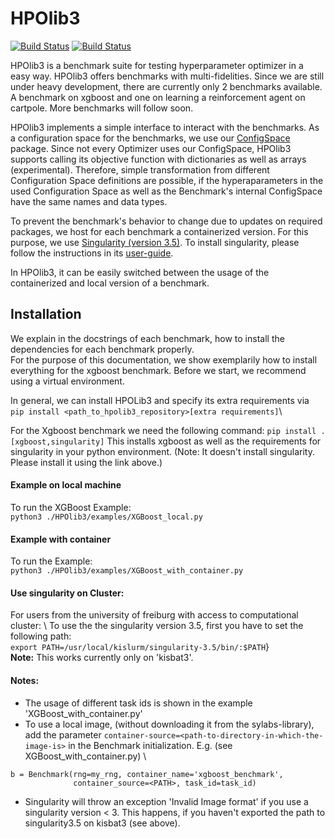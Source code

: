 # HPOlib3
[![Build Status](https://travis-ci.org/automl/HPOlib3.svg?branch=master)](https://travis-ci.org/automl/HPOlib3) [![Build Status](https://travis-ci.org/automl/HPOlib3.svg?branch=development)](https://travis-ci.org/automl/HPOlib3)

HPOlib3 is a benchmark suite for testing hyperparameter optimizer in a easy way. HPOlib3 offers benchmarks with 
multi-fidelities.
Since we are still under heavy development, there are currently only 2 benchmarks available. A benchmark on xgboost and one on 
learning a reinforcement agent on cartpole. More benchmarks will follow soon. 

HPOlib3 implements a simple interface to interact with the benchmarks. As a configuration space for the benchmarks, 
we use our [ConfigSpace](https://github.com/automl/ConfigSpace) package. Since not every Optimizer uses our ConfigSpace, 
HPOlib3 supports calling its objective function with dictionaries as well as arrays (experimental). 
Therefore, simple transformation from different Configuration Space definitions are possible, if the hyperaparameters in 
the used Configuration Space as well as the Benchmark's internal ConfigSpace have the same names and data types. 

To prevent the benchmark's behavior to change due to updates on required packages, we host for each benchmark a containerized version. 
For this purpose, we use [Singularity (version 3.5)](https://sylabs.io/guides/3.5/user-guide/). To install singularity, 
please follow the instructions in its [user-guide](https://sylabs.io/guides/3.5/user-guide/quick_start.html#quick-installation-steps).   

In HPOlib3, it can be easily switched between the usage of the containerized and local version of a benchmark.

## Installation
We explain in the docstrings of each benchmark, how to install the dependencies for each benchmark properly. \
For the purpose of this documentation, we show exemplarily how to install everything for the xgboost benchmark. 
Before we start, we recommend using a virtual environment.
 
In general, we can install HPOLib3 and specify its extra requirements via \
``` pip install <path_to_hpolib3_repository>[extra requirements] ```\

For the Xgboost benchmark we need the following command:
``` pip install .[xgboost,singularity] ```
This installs xgboost as well as the requirements for singularity in your python environment. 
(Note: It doesn't install singularity. Please install it using the link above.) 

#### Example on local machine

To run the XGBoost Example: \
```python3 ./HPOlib3/examples/XGBoost_local.py```

#### Example with container

To run the Example: \
```python3 ./HPOlib3/examples/XGBoost_with_container.py```

#### Use singularity on Cluster:
For users from the university of freiburg with access to computational cluster: \\
To use the the singularity version 3.5, first you have 
to set the following path:\
```export PATH=/usr/local/kislurm/singularity-3.5/bin/:$PATH```} \
**Note:** This works currently only on 'kisbat3'. 

#### Notes: 
- The usage of different task ids is shown in the example 'XGBoost_with_container.py'
- To use a local image, (without downloading it from the sylabs-library), add the parameter 
`container-source=<path-to-directory-in-which-the-image-is>` in the Benchmark initialization.
E.g. (see XGBoost_with_container.py) \
```
b = Benchmark(rng=my_rng, container_name='xgboost_benchmark', 
              container_source=<PATH>, task_id=task_id)
```
- Singularity will throw an exception 'Invalid Image format' if you use a singularity version < 3.
  This happens, if you haven't exported the path to singularity3.5 on kisbat3 (see above).

